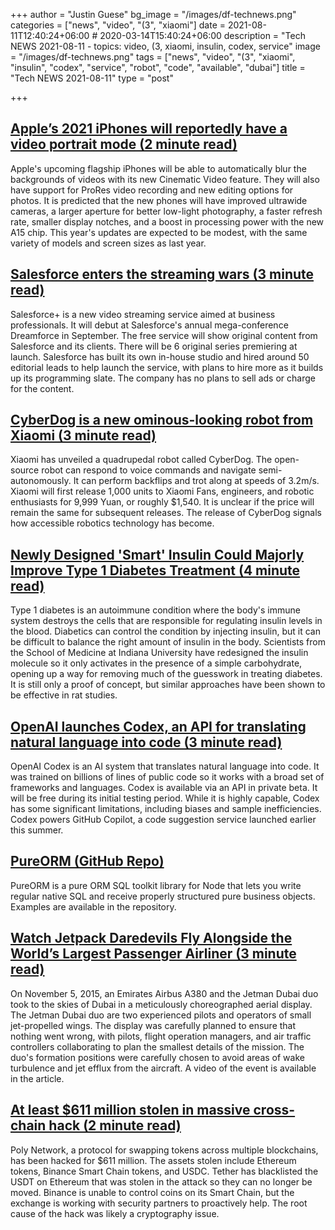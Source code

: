 +++
author = "Justin Guese"
bg_image = "/images/df-technews.png"
categories = ["news", "video", "(3", "xiaomi"]
date = 2021-08-11T12:40:24+06:00 # 2020-03-14T15:40:24+06:00
description = "Tech NEWS 2021-08-11 - topics: video, (3, xiaomi, insulin, codex, service"
image = "/images/df-technews.png"
tags = ["news", "video", "(3", "xiaomi", "insulin", "codex", "service", "robot", "code", "available", "dubai"]
title = "Tech NEWS 2021-08-11"
type = "post"

+++

## [Apple’s 2021 iPhones will reportedly have a video portrait mode (2 minute read)](https://www.theverge.com/2021/8/10/22618070/apple-2021-iphone-13-camera-features-video-portrait-prores-ai-filters)

Apple's upcoming flagship iPhones will be able to automatically blur the backgrounds of videos with its new Cinematic Video feature. They will also have support for ProRes video recording and new editing options for photos. It is predicted that the new phones will have improved ultrawide cameras, a larger aperture for better low-light photography, a faster refresh rate, smaller display notches, and a boost in processing power with the new A15 chip. This year's updates are expected to be modest, with the same variety of models and screen sizes as last year.

## [Salesforce enters the streaming wars (3 minute read)](https://www.axios.com/salesforce-streaming-service-professionals-30a58e49-77fc-469d-9ff7-99f866678a98.html)

Salesforce+ is a new video streaming service aimed at business professionals. It will debut at Salesforce's annual mega-conference Dreamforce in September. The free service will show original content from Salesforce and its clients. There will be 6 original series premiering at launch. Salesforce has built its own in-house studio and hired around 50 editorial leads to help launch the service, with plans to hire more as it builds up its programming slate. The company has no plans to sell ads or charge for the content.

## [CyberDog is a new ominous-looking robot from Xiaomi (3 minute read)](https://www.theverge.com/2021/8/10/22618043/xiaomi-cyberdog-robot-dog-quadruped-specs-price)

Xiaomi has unveiled a quadrupedal robot called CyberDog. The open-source robot can respond to voice commands and navigate semi-autonomously. It can perform backflips and trot along at speeds of 3.2m/s. Xiaomi will first release 1,000 units to Xiaomi Fans, engineers, and robotic enthusiasts for 9,999 Yuan, or roughly $1,540. It is unclear if the price will remain the same for subsequent releases. The release of CyberDog signals how accessible robotics technology has become.

## [Newly Designed 'Smart' Insulin Could Majorly Improve Type 1 Diabetes Treatment (4 minute read)](https://www.sciencealert.com/a-new-kind-of-smart-insulin-could-help-diabetics-avoid-the-risks-of-low-blood-sugar-levels)

Type 1 diabetes is an autoimmune condition where the body's immune system destroys the cells that are responsible for regulating insulin levels in the blood. Diabetics can control the condition by injecting insulin, but it can be difficult to balance the right amount of insulin in the body. Scientists from the School of Medicine at Indiana University have redesigned the insulin molecule so it only activates in the presence of a simple carbohydrate, opening up a way for removing much of the guesswork in treating diabetes. It is still only a proof of concept, but similar approaches have been shown to be effective in rat studies.

## [OpenAI launches Codex, an API for translating natural language into code (3 minute read)](https://venturebeat.com/2021/08/10/openai-launches-codex-an-api-for-translating-natural-language-into-code/)

OpenAI Codex is an AI system that translates natural language into code. It was trained on billions of lines of public code so it works with a broad set of frameworks and languages. Codex is available via an API in private beta. It will be free during its initial testing period. While it is highly capable, Codex has some significant limitations, including biases and sample inefficiencies. Codex powers GitHub Copilot, a code suggestion service launched earlier this summer.

## [PureORM (GitHub Repo)](https://github.com/craigmichaelmartin/pure-orm)

PureORM is a pure ORM SQL toolkit library for Node that lets you write regular native SQL and receive properly structured pure business objects. Examples are available in the repository.

## [Watch Jetpack Daredevils Fly Alongside the World’s Largest Passenger Airliner (3 minute read)](https://interestingengineering.com/watch-jetpack-daredevils-fly-alongside-the-worlds-largest-passenger-airliner)

On November 5, 2015, an Emirates Airbus A380 and the Jetman Dubai duo took to the skies of Dubai in a meticulously choreographed aerial display. The Jetman Dubai duo are two experienced pilots and operators of small jet-propelled wings. The display was carefully planned to ensure that nothing went wrong, with pilots, flight operation managers, and air traffic controllers collaborating to plan the smallest details of the mission. The duo's formation positions were carefully chosen to avoid areas of wake turbulence and jet efflux from the aircraft. A video of the event is available in the article.

## [At least $611 million stolen in massive cross-chain hack (2 minute read)](https://www.theblockcrypto.com/post/114045/at-least-611-million-stolen-in-massive-cross-chain-hack)

Poly Network, a protocol for swapping tokens across multiple blockchains, has been hacked for $611 million. The assets stolen include Ethereum tokens, Binance Smart Chain tokens, and USDC. Tether has blacklisted the USDT on Ethereum that was stolen in the attack so they can no longer be moved. Binance is unable to control coins on its Smart Chain, but the exchange is working with security partners to proactively help. The root cause of the hack was likely a cryptography issue.

